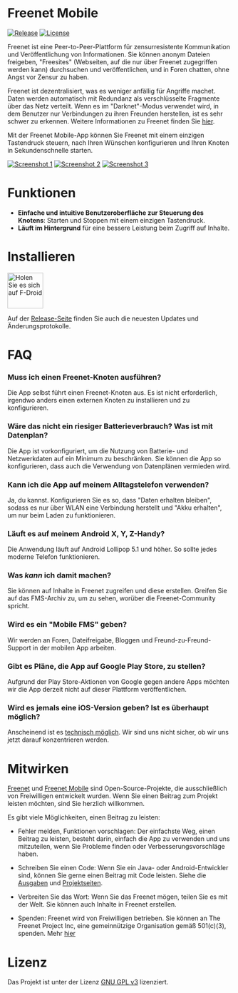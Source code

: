 # Freenet Mobile

[![Release](https://img.shields.io/f-droid/v/org.freenetproject.mobile?color=blue)][8] [![License](https://img.shields.io/github/license/freenet-mobile/app?color=blue)][2]

Freenet ist eine Peer-to-Peer-Plattform für zensurresistente Kommunikation und Veröffentlichung von Informationen. Sie können anonym Dateien freigeben, "Freesites" (Webseiten, auf die nur über Freenet zugegriffen werden kann) durchsuchen und veröffentlichen, und in Foren chatten, ohne Angst vor Zensur zu haben.

Freenet ist dezentralisiert, was es weniger anfällig für Angriffe machet. Daten werden automatisch mit Redundanz als verschlüsselte Fragmente über das Netz verteilt. Wenn es im "Darknet"-Modus verwendet wird, in dem Benutzer nur Verbindungen zu ihren Freunden herstellen, ist es sehr schwer zu erkennen. Weitere Informationen zu Freenet finden Sie [hier][about-freenet].

Mit der Freenet Mobile-App können Sie Freenet mit einem einzigen Tastendruck steuern, nach Ihren Wünschen konfigurieren und Ihren Knoten in Sekundenschnelle starten.

[![Screenshot 1][screen1thumb]][screen1] [![Screenshot 2][screen2thumb]][screen2] [![Screenshot 3][screen3thumb]][screen3]

# Funktionen

* **Einfache und intuitive Benutzeroberfläche zur Steuerung des Knotens**: Starten und Stoppen mit einem einzigen Tastendruck.
* **Läuft im Hintergrund** für eine bessere Leistung beim Zugriff auf Inhalte. 

# Installieren

[<img src="https://fdroid.gitlab.io/artwork/badge/get-it-on-de.png"
    alt="Holen Sie es sich auf F-Droid"
    height="80">](https://f-droid.org/de/packages/org.freenetproject.mobile)

Auf der [Release-Seite][5] finden Sie auch die neuesten Updates und Änderungsprotokolle.

# FAQ

### Muss ich einen Freenet-Knoten ausführen?

Die App selbst führt einen Freenet-Knoten aus. Es ist nicht erforderlich, irgendwo anders einen externen Knoten zu installieren und zu konfigurieren.

### Wäre das nicht ein riesiger Batterieverbrauch? Was ist mit Datenplan?

Die App ist vorkonfiguriert, um die Nutzung von Batterie- und Netzwerkdaten auf ein Minimum zu beschränken. Sie können die App so konfigurieren, dass auch die Verwendung von Datenplänen vermieden wird.

### Kann ich die App auf meinem Alltagstelefon verwenden?

Ja, du kannst. Konfigurieren Sie es so, dass "Daten erhalten bleiben", sodass es nur über WLAN eine Verbindung herstellt und "Akku erhalten", um nur beim Laden zu funktionieren.

### Läuft es auf meinem Android X, Y, Z-Handy?

Die Anwendung läuft auf Android Lollipop 5.1 und höher. So sollte jedes moderne Telefon funktionieren.

### Was _kann_ ich damit machen?

Sie können auf Inhalte in Freenet zugreifen und diese erstellen. Greifen Sie auf das FMS-Archiv zu, um zu sehen, worüber die Freenet-Community spricht.

### Wird es ein "Mobile FMS" geben?

Wir werden an Foren, Dateifreigabe, Bloggen und Freund-zu-Freund-Support in der mobilen App arbeiten.

### Gibt es Pläne, die App auf Google Play Store, zu stellen?

Aufgrund der Play Store-Aktionen von Google gegen andere Apps möchten wir die App derzeit nicht auf dieser Plattform veröffentlichen.

### Wird es jemals eine iOS-Version geben? Ist es überhaupt möglich?

Anscheinend ist es [technisch möglich](https://multi-os-engine.org/). Wir sind uns nicht sicher, ob wir uns jetzt darauf konzentrieren werden.

# Mitwirken

[Freenet][3] und [Freenet Mobile][1] sind Open-Source-Projekte, die ausschließlich von Freiwilligen entwickelt wurden. Wenn Sie einen Beitrag zum Projekt leisten möchten, sind Sie herzlich willkommen.

Es gibt viele Möglichkeiten, einen Beitrag zu leisten:

- Fehler melden, Funktionen vorschlagen: Der einfachste Weg, einen Beitrag zu leisten, besteht darin, einfach die App zu verwenden und uns mitzuteilen, wenn Sie Probleme finden oder Verbesserungsvorschläge haben.

- Schreiben Sie einen Code: Wenn Sie ein Java- oder Android-Entwickler sind, können Sie gerne einen Beitrag mit Code leisten. Siehe die [Ausgaben][4] und [Projektseiten][1].

- Verbreiten Sie das Wort: Wenn Sie das Freenet mögen, teilen Sie es mit der Welt. Sie können auch Inhalte in Freenet erstellen.

- Spenden: Freenet wird von Freiwilligen betrieben. Sie können an The Freenet Project Inc, eine gemeinnützige Organisation gemäß 501(c)(3), spenden. Mehr [hier][donate]

# Lizenz

Das Projekt ist unter der Lizenz [GNU GPL v3][2] lizenziert.

  [1]: https://github.com/freenet-mobile/app/projects/1
  [2]: http://www.gnu.org/licenses/gpl.html
  [3]: https://github.com/freenet
  [4]: https://github.com/freenet-mobile/app/issues
  [5]: https://github.com/freenet-mobile/app/releases
  [6]: https://www.lifewire.com/install-apk-on-android-4177185
  [7]: https://freenetproject.org/
  [8]: https://f-droid.org/packages/org.freenetproject.mobile/
  [donate]: https://freenetproject.org/pages/donate.html
  [about-freenet]: https://freenetproject.org/pages/about.html
  [screen1]: docs/screenshot_1.png
  [screen1thumb]:  docs/screenshot_1_thumb.png
  [screen2]: docs/screenshot_2.png
  [screen2thumb]:  docs/screenshot_2_thumb.png
  [screen3]: docs/screenshot_3.png
  [screen3thumb]:  docs/screenshot_3_thumb.png
